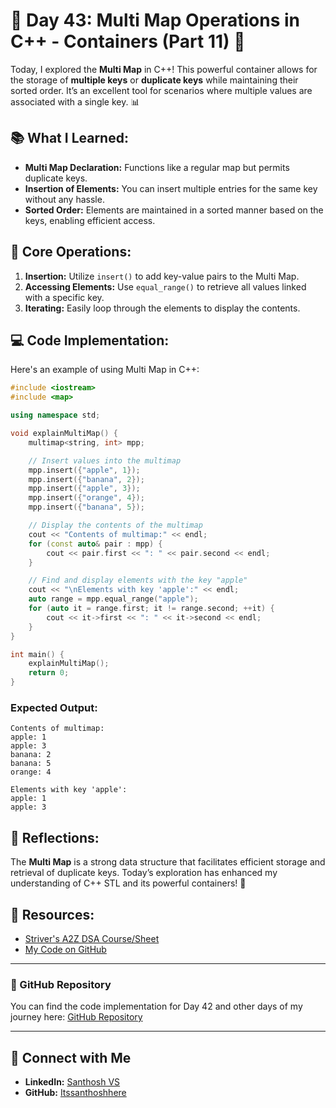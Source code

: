 # 🚀 Day 43: Multi Map Operations in C++ - Containers (Part 11) 🚀

Today, I explored the **Multi Map** in C++! This powerful container allows for the storage of **multiple keys** or **duplicate keys** while maintaining their sorted order. It’s an excellent tool for scenarios where multiple values are associated with a single key. 📊

## 📚 What I Learned:
- **Multi Map Declaration:** Functions like a regular map but permits duplicate keys.
- **Insertion of Elements:** You can insert multiple entries for the same key without any hassle.
- **Sorted Order:** Elements are maintained in a sorted manner based on the keys, enabling efficient access.

## 📜 Core Operations:
1. **Insertion:** Utilize `insert()` to add key-value pairs to the Multi Map.
2. **Accessing Elements:** Use `equal_range()` to retrieve all values linked with a specific key.
3. **Iterating:** Easily loop through the elements to display the contents.

## 💻 Code Implementation:
Here's an example of using Multi Map in C++:

```cpp
#include <iostream>
#include <map>

using namespace std;

void explainMultiMap() {
    multimap<string, int> mpp;

    // Insert values into the multimap
    mpp.insert({"apple", 1});
    mpp.insert({"banana", 2});
    mpp.insert({"apple", 3});
    mpp.insert({"orange", 4});
    mpp.insert({"banana", 5});

    // Display the contents of the multimap
    cout << "Contents of multimap:" << endl;
    for (const auto& pair : mpp) {
        cout << pair.first << ": " << pair.second << endl;
    }

    // Find and display elements with the key "apple"
    cout << "\nElements with key 'apple':" << endl;
    auto range = mpp.equal_range("apple");
    for (auto it = range.first; it != range.second; ++it) {
        cout << it->first << ": " << it->second << endl;
    }
}

int main() {
    explainMultiMap();
    return 0;
}
```

### Expected Output:
```
Contents of multimap:
apple: 1
apple: 3
banana: 2
banana: 5
orange: 4

Elements with key 'apple':
apple: 1
apple: 3
```

## 💭 Reflections:
The **Multi Map** is a strong data structure that facilitates efficient storage and retrieval of duplicate keys. Today’s exploration has enhanced my understanding of C++ STL and its powerful containers! 🚀

## 🔗 Resources:
- [Striver's A2Z DSA Course/Sheet](https://takeuforward.org/strivers-a2z-dsa-course/strivers-a2z-dsa-course-sheet-2)
- [My Code on GitHub](https://github.com/Itssanthoshhere/Data-Structures-and-Algorithms/blob/main/C%2B%2B%20with%20DSA-learning-journey/Day43%20-%20C%2B%2B%20STL%20-%20MultiMap/STL_MultiMap.cpp)
  
---

### 📂 GitHub Repository

You can find the code implementation for Day 42 and other days of my journey here: [GitHub Repository](https://github.com/Itssanthoshhere/Data-Structures-and-Algorithms/tree/main/C%2B%2B%20with%20DSA-learning-journey)

---

## 🔗 Connect with Me
- **LinkedIn:** [Santhosh VS](https://www.linkedin.com/in/thesanthoshvs/)
- **GitHub:** [Itssanthoshhere](https://github.com/Itssanthoshhere)
